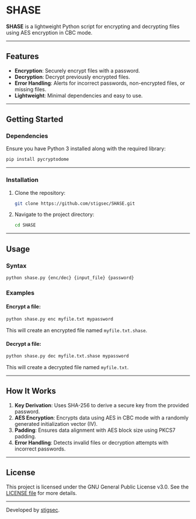 # SHASE

**SHASE** is a lightweight Python script for encrypting and decrypting files using AES encryption in CBC mode.

---

## Features

- **Encryption**: Securely encrypt files with a password.
- **Decryption**: Decrypt previously encrypted files.
- **Error Handling**: Alerts for incorrect passwords, non-encrypted files, or missing files.
- **Lightweight**: Minimal dependencies and easy to use.

---

## Getting Started

### Dependencies

Ensure you have Python 3 installed along with the required library:

```bash
pip install pycryptodome
```

---

### Installation

1. Clone the repository:

   ```bash
   git clone https://github.com/stigsec/SHASE.git
   ```

2. Navigate to the project directory:

   ```bash
   cd SHASE
   ```

---

## Usage

### Syntax

```bash
python shase.py {enc/dec} {input_file} {password}
```

### Examples

#### Encrypt a file:

```bash
python shase.py enc myfile.txt mypassword
```

This will create an encrypted file named `myfile.txt.shase`.

#### Decrypt a file:

```bash
python shase.py dec myfile.txt.shase mypassword
```

This will create a decrypted file named `myfile.txt`.

---

## How It Works

1. **Key Derivation**: Uses SHA-256 to derive a secure key from the provided password.
2. **AES Encryption**: Encrypts data using AES in CBC mode with a randomly generated initialization vector (IV).
3. **Padding**: Ensures data alignment with AES block size using PKCS7 padding.
4. **Error Handling**: Detects invalid files or decryption attempts with incorrect passwords.

---

## License

This project is licensed under the GNU General Public License v3.0. See the [LICENSE file](LICENSE) for more details.



---

Developed by [stigsec](https://github.com/stigsec).
